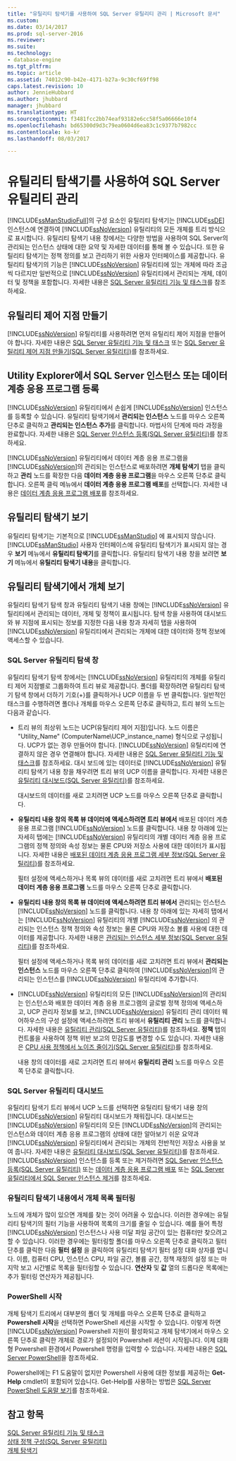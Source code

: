 ```yaml
---
title: "유틸리티 탐색기를 사용하여 SQL Server 유틸리티 관리 | Microsoft 문서"
ms.custom: 
ms.date: 03/14/2017
ms.prod: sql-server-2016
ms.reviewer: 
ms.suite: 
ms.technology:
- database-engine
ms.tgt_pltfrm: 
ms.topic: article
ms.assetid: 74012c90-b42e-4171-b27a-9c30cf69ff98
caps.latest.revision: 10
author: JennieHubbard
ms.author: jhubbard
manager: jhubbard
ms.translationtype: HT
ms.sourcegitcommit: f3481fcc2bb74eaf93182e6cc58f5a06666e10f4
ms.openlocfilehash: bd65300d9d3c79ea0604d6ea83c1c9377b7982cc
ms.contentlocale: ko-kr
ms.lasthandoff: 08/03/2017

---
```

# <a name="use-utility-explorer-to-manage-the-sql-server-utility"></a>유틸리티 탐색기를 사용하여 SQL Server 유틸리티 관리
  [!INCLUDE[ssManStudioFull](../../includes/ssmanstudiofull-md.md)]의 구성 요소인 유틸리티 탐색기는 [!INCLUDE[ssDE](../../includes/ssde-md.md)] 인스턴스에 연결하여 [!INCLUDE[ssNoVersion](../../includes/ssnoversion-md.md)] 유틸리티의 모든 개체를 트리 방식으로 표시합니다. 유틸리티 탐색기 내용 창에서는 다양한 방법을 사용하여 SQL Server의 관리되는 인스턴스 상태에 대한 요약 및 자세한 데이터를 통해 볼 수 있습니다. 또한 유틸리티 탐색기는 정책 정의를 보고 관리하기 위한 사용자 인터페이스를 제공합니다. 유틸리티 탐색기의 기능은 [!INCLUDE[ssNoVersion](../../includes/ssnoversion-md.md)] 유틸리티에 있는 개체에 따라 조금씩 다르지만 일반적으로 [!INCLUDE[ssNoVersion](../../includes/ssnoversion-md.md)] 유틸리티에서 관리되는 개체, 데이터 및 정책을 포함합니다. 자세한 내용은 [SQL Server 유틸리티 기능 및 태스크](../../relational-databases/manage/sql-server-utility-features-and-tasks.md)를 참조하세요.  
  
## <a name="create-utility-control-point"></a>유틸리티 제어 지점 만들기  
 [!INCLUDE[ssNoVersion](../../includes/ssnoversion-md.md)] 유틸리티를 사용하려면 먼저 유틸리티 제어 지점을 만들어야 합니다. 자세한 내용은 [SQL Server 유틸리티 기능 및 태스크](../../relational-databases/manage/sql-server-utility-features-and-tasks.md) 또는 [SQL Server 유틸리티 제어 지점 만들기&#40;SQL Server 유틸리티&#41;](../../relational-databases/manage/create-a-sql-server-utility-control-point-sql-server-utility.md)를 참조하세요.  
  
## <a name="enroll-an-instance-of-sql-server-or-a-data-tier-application-from-utility-explorer"></a>Utility Explorer에서 SQL Server 인스턴스 또는 데이터 계층 응용 프로그램 등록  
 [!INCLUDE[ssNoVersion](../../includes/ssnoversion-md.md)] 유틸리티에서 손쉽게 [!INCLUDE[ssNoVersion](../../includes/ssnoversion-md.md)] 인스턴스를 등록할 수 있습니다. 유틸리티 탐색기에서 **관리되는 인스턴스** 노드를 마우스 오른쪽 단추로 클릭하고 **관리되는 인스턴스 추가**를 클릭합니다. 마법사의 단계에 따라 과정을 완료합니다. 자세한 내용은 [SQL Server 인스턴스 등록&#40;SQL Server 유틸리티&#41;](../../relational-databases/manage/enroll-an-instance-of-sql-server-sql-server-utility.md)를 참조하세요.  
  
 [!INCLUDE[ssNoVersion](../../includes/ssnoversion-md.md)] 유틸리티에서 데이터 계층 응용 프로그램을 [!INCLUDE[ssNoVersion](../../includes/ssnoversion-md.md)]의 관리되는 인스턴스로 배포하려면 **개체 탐색기** 탭을 클릭하고 **관리** 노드를 확장한 다음 **데이터 계층 응용 프로그램**을 마우스 오른쪽 단추로 클릭합니다. 오른쪽 클릭 메뉴에서 **데이터 계층 응용 프로그램 배포**를 선택합니다. 자세한 내용은 [데이터 계층 응용 프로그램 배포](../../relational-databases/data-tier-applications/deploy-a-data-tier-application.md)를 참조하세요.  
  
## <a name="viewing-utility-explorer"></a>유틸리티 탐색기 보기  
 유틸리티 탐색기는 기본적으로 [!INCLUDE[ssManStudio](../../includes/ssmanstudio-md.md)] 에 표시되지 않습니다. [!INCLUDE[ssManStudio](../../includes/ssmanstudio-md.md)] 사용자 인터페이스에 유틸리티 탐색기가 표시되지 않는 경우 **보기** 메뉴에서 **유틸리티 탐색기**를 클릭합니다. 유틸리티 탐색기 내용 창을 보려면 **보기** 메뉴에서 **유틸리티 탐색기 내용**을 클릭합니다.  
  
## <a name="viewing-objects-in-utility-explorer"></a>유틸리티 탐색기에서 개체 보기  
 유틸리티 탐색기 탐색 창과 유틸리티 탐색기 내용 창에는 [!INCLUDE[ssNoVersion](../../includes/ssnoversion-md.md)] 유틸리티에서 관리되는 데이터, 개체 및 정책이 표시됩니다. 탐색 창을 사용하여 대시보드와 뷰 지점에 표시되는 정보를 지정한 다음 내용 창과 자세히 탭을 사용하여 [!INCLUDE[ssNoVersion](../../includes/ssnoversion-md.md)] 유틸리티에서 관리되는 개체에 대한 데이터와 정책 정보에 액세스할 수 있습니다.  
  
### <a name="sql-server-utility-navigation-pane"></a>SQL Server 유틸리티 탐색 창  
 유틸리티 탐색기 탐색 창에서는 [!INCLUDE[ssNoVersion](../../includes/ssnoversion-md.md)] 유틸리티의 개체를 유틸리티 제어 지점별로 그룹화하여 트리 뷰로 제공합니다. 폴더를 확장하려면 유틸리티 탐색기 탐색 창에서 더하기 기호(+)를 클릭하거나 UCP 이름을 두 번 클릭합니다. 일반적인 태스크를 수행하려면 폴더나 개체를 마우스 오른쪽 단추로 클릭하고, 트리 뷰의 노드는 다음과 같습니다.  
  
-   트리 뷰의 최상위 노드는 UCP(유틸리티 제어 지점)입니다. 노드 이름은 "Utility_Name" (ComputerName\UCP_instance_name) 형식으로 구성됩니다. UCP가 없는 경우 만들어야 합니다. [!INCLUDE[ssNoVersion](../../includes/ssnoversion-md.md)] 유틸리티에 연결하지 않은 경우 연결해야 합니다. 자세한 내용은 [SQL Server 유틸리티 기능 및 태스크](../../relational-databases/manage/sql-server-utility-features-and-tasks.md)를 참조하세요. 대시 보드에 있는 데이터로 [!INCLUDE[ssNoVersion](../../includes/ssnoversion-md.md)] 유틸리티 탐색기 내용 창을 채우려면 트리 뷰의 UCP 이름을 클릭합니다. 자세한 내용은 [유틸리티 대시보드&#40;SQL Server 유틸리티&#41;](http://msdn.microsoft.com/library/999eb741-4a60-43f6-ab37-2df7dce845c1)를 참조하세요.  
  
     대시보드의 데이터를 새로 고치려면 UCP 노드를 마우스 오른쪽 단추로 클릭합니다.  
  
-   **유틸리티 내용 창의 목록 뷰 데이터에 액세스하려면 트리 뷰에서** 배포된 데이터 계층 응용 프로그램 [!INCLUDE[ssNoVersion](../../includes/ssnoversion-md.md)] 노드를 클릭합니다. 내용 창 아래에 있는 자세히 탭에는 [!INCLUDE[ssNoVersion](../../includes/ssnoversion-md.md)] 유틸리티의 개별 데이터 계층 응용 프로그램의 정책 정의와 속성 정보는 물론 CPU와 저장소 사용에 대한 데이터가 표시됩니다. 자세한 내용은 [배포된 데이터 계층 응용 프로그램 세부 정보&#40;SQL Server 유틸리티&#41;](http://msdn.microsoft.com/library/79c41dd9-abcb-434e-9326-00a341d5c867)를 참조하세요.  
  
     필터 설정에 액세스하거나 목록 뷰의 데이터를 새로 고치려면 트리 뷰에서 **배포된 데이터 계층 응용 프로그램** 노드를 마우스 오른쪽 단추로 클릭합니다.  
  
-   **유틸리티 내용 창의 목록 뷰 데이터에 액세스하려면 트리 뷰에서** 관리되는 인스턴스 [!INCLUDE[ssNoVersion](../../includes/ssnoversion-md.md)] 노드를 클릭합니다. 내용 창 아래에 있는 자세히 탭에서는 [!INCLUDE[ssNoVersion](../../includes/ssnoversion-md.md)] 유틸리티의 개별 [!INCLUDE[ssNoVersion](../../includes/ssnoversion-md.md)] 의 관리되는 인스턴스 정책 정의와 속성 정보는 물론 CPU와 저장소 볼륨 사용에 대한 데이터를 제공합니다. 자세한 내용은 [관리되는 인스턴스 세부 정보&#40;SQL Server 유틸리티&#41;](http://msdn.microsoft.com/library/6e51b7bb-a733-4852-8c33-7f4dbdf931c2)를 참조하세요.  
  
     필터 설정에 액세스하거나 목록 뷰의 데이터를 새로 고치려면 트리 뷰에서 **관리되는 인스턴스** 노드를 마우스 오른쪽 단추로 클릭하여 [!INCLUDE[ssNoVersion](../../includes/ssnoversion-md.md)]의 관리되는 인스턴스를 [!INCLUDE[ssNoVersion](../../includes/ssnoversion-md.md)] 유틸리티에 추가합니다.  
  
-   [!INCLUDE[ssNoVersion](../../includes/ssnoversion-md.md)] 유틸리티의 모든 [!INCLUDE[ssNoVersion](../../includes/ssnoversion-md.md)]의 관리되는 인스턴스와 배포한 데이터 계층 응용 프로그램의 글로벌 정책 정의에 액세스하고, UCP 관리자 정보를 보고, [!INCLUDE[ssNoVersion](../../includes/ssnoversion-md.md)] 유틸리티 관리 데이터 웨어하우스의 구성 설정에 액세스하려면 트리 뷰에서 **유틸리티 관리** 노드를 클릭합니다. 자세한 내용은 [유틸리티 관리&#40;SQL Server 유틸리티&#41;](http://msdn.microsoft.com/library/3e5a00c3-8905-40f0-9ddc-d924df9c2f0d)를 참조하세요. **정책** 탭의 컨트롤을 사용하여 정책 위반 보고의 민감도를 변경할 수도 있습니다. 자세한 내용은 [CPU 사용 정책에서 노이즈 줄이기&#40;SQL Server 유틸리티&#41;](../../relational-databases/manage/reduce-noise-in-cpu-utilization-policies-sql-server-utility.md)를 참조하세요.  
  
     내용 창의 데이터를 새로 고치려면 트리 뷰에서 **유틸리티 관리** 노드를 마우스 오른쪽 단추로 클릭합니다.  
  
### <a name="sql-server-utility-dashboard"></a>SQL Server 유틸리티 대시보드  
 유틸리티 탐색기 트리 뷰에서 UCP 노드를 선택하면 유틸리티 탐색기 내용 창의 [!INCLUDE[ssNoVersion](../../includes/ssnoversion-md.md)] 유틸리티 대시보드가 채워집니다. 대시보드는 [!INCLUDE[ssNoVersion](../../includes/ssnoversion-md.md)] 유틸리티의 모든 [!INCLUDE[ssNoVersion](../../includes/ssnoversion-md.md)]의 관리되는 인스턴스와 데이터 계층 응용 프로그램의 상태에 대한 알아보기 쉬운 요약과 [!INCLUDE[ssNoVersion](../../includes/ssnoversion-md.md)] 유틸리티에서 관리되는 개체의 전반적인 저장소 사용을 보여 줍니다. 자세한 내용은 [유틸리티 대시보드&#40;SQL Server 유틸리티&#41;](http://msdn.microsoft.com/library/999eb741-4a60-43f6-ab37-2df7dce845c1)를 참조하세요. [!INCLUDE[ssNoVersion](../../includes/ssnoversion-md.md)] 인스턴스를 등록 또는 제거하려면 [SQL Server 인스턴스 등록&#40;SQL Server 유틸리티&#41;](../../relational-databases/manage/enroll-an-instance-of-sql-server-sql-server-utility.md) 또는 [데이터 계층 응용 프로그램 배포](../../relational-databases/data-tier-applications/deploy-a-data-tier-application.md) 또는 [SQL Server 유틸리티에서 SQL Server 인스턴스 제거](../../relational-databases/manage/remove-an-instance-of-sql-server-from-the-sql-server-utility.md)를 참조하세요.  
  
### <a name="filtering-the-list-of-objects-in-utility-explorer-contents"></a>유틸리티 탐색기 내용에서 개체 목록 필터링  
 노드에 개체가 많이 있으면 개체를 찾는 것이 어려울 수 있습니다. 이러한 경우에는 유틸리티 탐색기의 필터 기능을 사용하여 목록의 크기를 줄일 수 있습니다. 예를 들어 특정 [!INCLUDE[ssNoVersion](../../includes/ssnoversion-md.md)] 인스턴스나 사용 미달 파일 공간이 있는 컴퓨터만 찾으려고 할 수 있습니다. 이러한 경우에는 필터링할 폴더를 마우스 오른쪽 단추로 클릭하고 필터 단추를 클릭한 다음 **필터 설정** 을 클릭하여 유틸리티 탐색기 필터 설정 대화 상자를 엽니다. 이름, 컴퓨터 CPU, 인스턴스 CPU, 파일 공간, 볼륨 공간, 정책 재정의 설정 또는 마지막 보고 시간별로 목록을 필터링할 수 있습니다. **연산자** 및 **값** 열의 드롭다운 목록에는 추가 필터링 연산자가 제공됩니다.  
  
### <a name="starting-powershell"></a>PowerShell 시작  
 개체 탐색기 트리에서 대부분의 폴더 및 개체를 마우스 오른쪽 단추로 클릭하고 **Powershell 시작**을 선택하면 PowerShell 세션을 시작할 수 있습니다. 이렇게 하면 [!INCLUDE[ssNoVersion](../../includes/ssnoversion-md.md)] Powershell 지원이 활성화되고 개체 탐색기에서 마우스 오른쪽 단추로 클릭한 개체로 경로가 설정되어 Powershell 세션이 시작됩니다. 이제 대화형 Powershell 환경에서 Powershell 명령을 입력할 수 있습니다. 자세한 내용은 [SQL Server PowerShell](../../relational-databases/scripting/sql-server-powershell.md)을 참조하세요.  
  
 Powershell에는 F1 도움말이 없지만 Powershell 사용에 대한 정보를 제공하는 **Get-Help** cmdlet이 포함되어 있습니다. Get-Help를 사용하는 방법은 [SQL Server PowerShell 도움말 보기](../../relational-databases/scripting/get-help-sql-server-powershell.md)를 참조하세요.  
  
## <a name="see-also"></a>참고 항목  
 [SQL Server 유틸리티 기능 및 태스크](../../relational-databases/manage/sql-server-utility-features-and-tasks.md)   
 [상태 정책 구성&#40;SQL Server 유틸리티&#41;](../../relational-databases/manage/configure-health-policies-sql-server-utility.md)   
 [개체 탐색기](http://msdn.microsoft.com/library/469ea8e2-79b9-44c8-bb6f-f0e1c5dbf0f2)  
  
  
